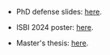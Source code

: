 - PhD defense slides: <a href="./static/assets/PhD_defense.pdf" target="_blank" rel="noopener noreferrer">here</a>.

- ISBI 2024 poster: <a href="./static/assets/isbi_2024_poster.pdf" target="_blank" rel="noopener noreferrer">here</a>.

- Master's thesis: <a href="./static/assets/master_thesis.pdf" target="_blank" rel="noopener noreferrer">here</a>.
